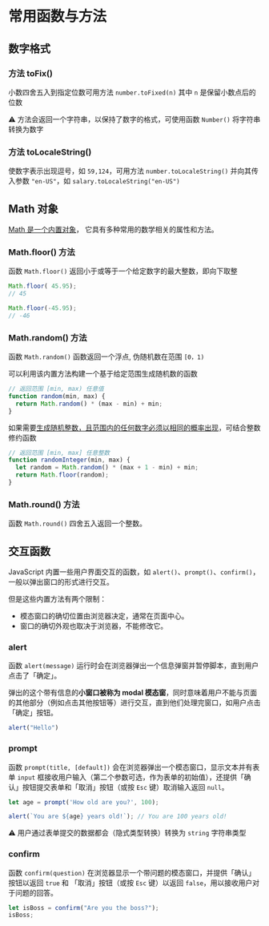 # 常用函数与方法

## 数字格式
### 方法 toFix()
小数四舍五入到指定位数可用方法 `number.toFixed(n)` 其中 `n` 是保留小数点后的位数

:warning: 方法会返回一个字符串，以保持了数字的格式，可使用函数 `Number()` 将字符串转换为数字

### 方法 toLocaleString()
使数字表示出现逗号，如 `59,124`，可用方法 `number.toLocaleString()` 并向其传入参数 `"en-US"`，如 `salary.toLocaleString("en-US")`

## Math 对象
[Math 是一个内置对象](https://developer.mozilla.org/zh-CN/docs/Web/JavaScript/Reference/Global_Objects/Math)， 它具有多种常用的数学相关的属性和方法。

### Math.floor() 方法
函数 `Math.floor()` 返回小于或等于一个给定数字的最大整数，即向下取整

```js
Math.floor( 45.95); 
// 45 

Math.floor(-45.95); 
// -46
```

### Math.random() 方法
函数 `Math.random()` 函数返回一个浮点,  伪随机数在范围 `[0，1)`

可以利用该内置方法构建一个基于给定范围生成随机数的函数

```js
// 返回范围 [min, max) 任意值
function random(min, max) {
  return Math.random() * (max - min) + min;
}
```

如果需要[生成随机整数，且范围内的任何数字必须以相同的概率出现](https://zh.javascript.info/number#cong-zui-xiao-dao-zui-da-de-sui-ji-zheng-shu)，可结合整数修约函数

```js
// 返回范围 [min, max] 任意整数
function randomInteger(min, max) {
  let random = Math.random() * (max + 1 - min) + min;
  return Math.floor(random);
}
```

### Math.round() 方法
函数 `Math.round()` 四舍五入返回一个整数。

## 交互函数
JavaScript 内置一些用户界面交互的函数，如 `alert()`、`prompt()`、`confirm()`，一般以弹出窗口的形式进行交互。

但是这些内置方法有两个限制：

* 模态窗口的确切位置由浏览器决定，通常在页面中心。
* 窗口的确切外观也取决于浏览器，不能修改它。

### alert
函数 `alert(message)` 运行时会在浏览器弹出一个信息弹窗并暂停脚本，直到用户点击了「确定」。

弹出的这个带有信息的**小窗口被称为 modal 模态窗**，同时意味着用户不能与页面的其他部分（例如点击其他按钮等）进行交互，直到他们处理完窗口，如用户点击「确定」按钮。

```js
alert("Hello")
```

### prompt
函数 `prompt(title, [default])` 会在浏览器弹出一个模态窗口，显示文本并有表单 `input` 框接收用户输入（第二个参数可选，作为表单的初始值），还提供「确认」按钮提交表单和「取消」按钮（或按 `Esc` 键）取消输入返回 `null`。

```js
let age = prompt('How old are you?', 100);

alert(`You are ${age} years old!`); // You are 100 years old!
```

:warning: 用户通过表单提交的数据都会（隐式类型转换）转换为 `string` 字符串类型

### confirm
函数 `confirm(question)` 在浏览器显示一个带问题的模态窗口，并提供「确认」按钮以返回 `true` 和 「取消」按钮（或按 `Esc` 键）以返回 `false`，用以接收用户对于问题的回答。

```js
let isBoss = confirm("Are you the boss?");
isBoss;
```